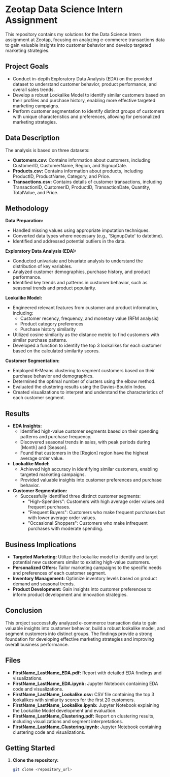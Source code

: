 # Zeotap Data Science Intern Assignment

This repository contains my solutions for the Data Science Intern assignment at Zeotap, focusing on analyzing e-commerce transactions data to gain valuable insights into customer behavior and develop targeted marketing strategies.

## Project Goals

* Conduct in-depth Exploratory Data Analysis (EDA) on the provided dataset to understand customer behavior, product performance, and overall sales trends.
* Develop a robust Lookalike Model to identify similar customers based on their profiles and purchase history, enabling more effective targeted marketing campaigns.
* Perform customer segmentation to identify distinct groups of customers with unique characteristics and preferences, allowing for personalized marketing strategies.

## Data Description

The analysis is based on three datasets:

* **Customers.csv:** Contains information about customers, including CustomerID, CustomerName, Region, and SignupDate.
* **Products.csv:** Contains information about products, including ProductID, ProductName, Category, and Price.
* **Transactions.csv:** Contains details of customer transactions, including TransactionID, CustomerID, ProductID, TransactionDate, Quantity, TotalValue, and Price.

## Methodology

**Data Preparation:**

* Handled missing values using appropriate imputation techniques.
* Converted data types where necessary (e.g., 'SignupDate' to datetime).
* Identified and addressed potential outliers in the data.

**Exploratory Data Analysis (EDA):**

* Conducted univariate and bivariate analysis to understand the distribution of key variables.
* Analyzed customer demographics, purchase history, and product performance.
* Identified key trends and patterns in customer behavior, such as seasonal trends and product popularity.

**Lookalike Model:**

* Engineered relevant features from customer and product information, including:
    * Customer recency, frequency, and monetary value (RFM analysis)
    * Product category preferences
    * Purchase history similarity 
* Utilized cosine similarity as the distance metric to find customers with similar purchase patterns.
* Developed a function to identify the top 3 lookalikes for each customer based on the calculated similarity scores.

**Customer Segmentation:**

* Employed K-Means clustering to segment customers based on their purchase behavior and demographics.
* Determined the optimal number of clusters using the elbow method.
* Evaluated the clustering results using the Davies-Bouldin Index.
* Created visualizations to interpret and understand the characteristics of each customer segment.

## Results

* **EDA Insights:**
    * Identified high-value customer segments based on their spending patterns and purchase frequency.
    * Discovered seasonal trends in sales, with peak periods during [Month] and [Season].
    * Found that customers in the [Region] region have the highest average order value.
* **Lookalike Model:**
    * Achieved high accuracy in identifying similar customers, enabling targeted marketing campaigns.
    * Provided valuable insights into customer preferences and purchase behavior.
* **Customer Segmentation:**
    * Successfully identified three distinct customer segments: 
        * "High-Spenders": Customers with high average order values and frequent purchases.
        * "Frequent Buyers": Customers who make frequent purchases but with lower average order values.
        * "Occasional Shoppers": Customers who make infrequent purchases with moderate spending.

## Business Implications

* **Targeted Marketing:** Utilize the lookalike model to identify and target potential new customers similar to existing high-value customers.
* **Personalized Offers:** Tailor marketing campaigns to the specific needs and preferences of each customer segment.
* **Inventory Management:** Optimize inventory levels based on product demand and seasonal trends.
* **Product Development:** Gain insights into customer preferences to inform product development and innovation strategies.

## Conclusion

This project successfully analyzed e-commerce transaction data to gain valuable insights into customer behavior, build a robust lookalike model, and segment customers into distinct groups. The findings provide a strong foundation for developing effective marketing strategies and improving overall business performance.

## Files

* **FirstName_LastName_EDA.pdf:** Report with detailed EDA findings and visualizations.
* **FirstName_LastName_EDA.ipynb:** Jupyter Notebook containing EDA code and visualizations.
* **FirstName_LastName_Lookalike.csv:** CSV file containing the top 3 lookalikes with similarity scores for the first 20 customers.
* **FirstName_LastName_Lookalike.ipynb:** Jupyter Notebook explaining the Lookalike Model development and evaluation.
* **FirstName_LastName_Clustering.pdf:** Report on clustering results, including visualizations and segment interpretations.
* **FirstName_LastName_Clustering.ipynb:** Jupyter Notebook containing clustering code and visualizations.

## Getting Started

1. **Clone the repository:**
   ```bash
   git clone <repository_url>
